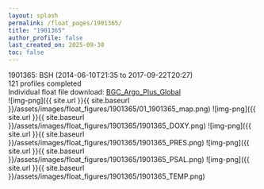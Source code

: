 ```yaml
---
layout: splash
permalink: /float_pages/1901365/
title: "1901365"
author_profile: false
last_created_on: 2025-09-30
toc: false
---
```

 
1901365: BSH (2014-06-10T21:35 to 2017-09-22T20:27)\
121 profiles completed\
Individual float file download: [BGC_Argo_Plus_Global](https://ftp.soest.hawaii.edu/bgc_argo_plus/Individual_Floats/outliers_removed/1901365_Sprof_processed.nc)\
![img-png]({{ site.url }}{{ site.baseurl }}/assets/images/float_figures/1901365/01_1901365_map.png)
![img-png]({{ site.url }}{{ site.baseurl }}/assets/images/float_figures/1901365/1901365_DOXY.png)
![img-png]({{ site.url }}{{ site.baseurl }}/assets/images/float_figures/1901365/1901365_PRES.png)
![img-png]({{ site.url }}{{ site.baseurl }}/assets/images/float_figures/1901365/1901365_PSAL.png)
![img-png]({{ site.url }}{{ site.baseurl }}/assets/images/float_figures/1901365/1901365_TEMP.png)
